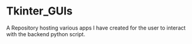 # Tkinter_GUIs
A Repository hosting various apps I have created for the user to interact with the backend python script.
